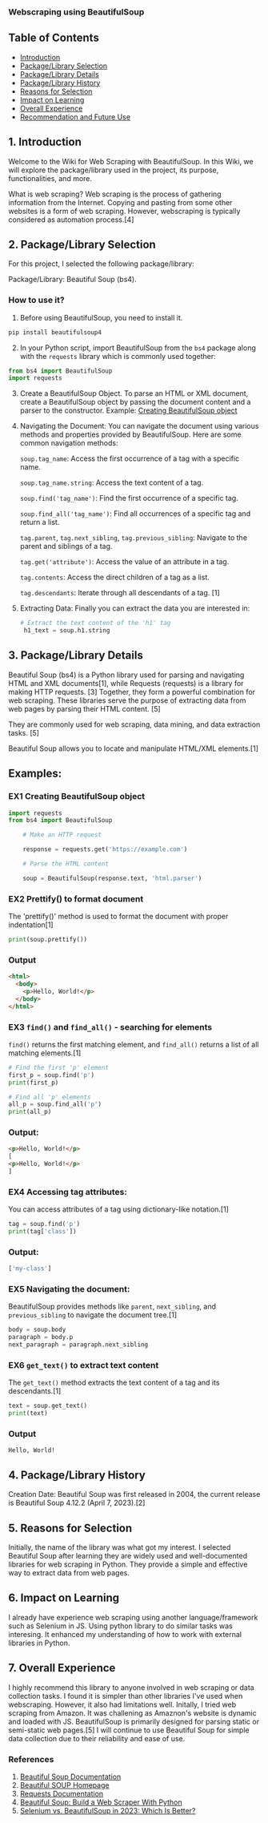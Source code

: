 ### Webscraping using BeautifulSoup

## Table of Contents

- [Introduction](#introduction)
- [Package/Library Selection](#package-library-selection)
- [Package/Library Details](#package-library-details)
- [Package/Library History](#package-library-history)
- [Reasons for Selection](#reasons-for-selection)
- [Impact on Learning](#impact-on-learning)
- [Overall Experience](#overall-experience)
- [Recommendation and Future Use](#recommendation-and-future-use)

## 1. Introduction <a name="introduction"></a>

Welcome to the Wiki for Web Scraping with BeautifulSoup. In this Wiki, we will explore the package/library used in the project, its purpose, functionalities, and more.

What is web scraping?
Web scraping is the process of gathering information from the Internet. Copying and pasting from some other websites is a form of web scraping. However, webscraping is typically considered as automation process.[4]

## 2. Package/Library Selection <a name="package-library-selection"></a>

For this project, I selected the following package/library:

Package/Library: Beautiful Soup (bs4).

### How to use it?

1. Before using BeautifulSoup, you need to install it.

```bash
pip install beautifulsoup4
```

2. In your Python script, import BeautifulSoup from the `bs4` package along with the `requests` library which is commonly used together:

```python
from bs4 import BeautifulSoup
import requests
```

3. Create a BeautifulSoup Object.
   To parse an HTML or XML document, create a BeautifulSoup object by passing the document content and a parser to the constructor. Example: [Creating BeautifulSoup object](#creating-BeautifulSoup-object)

4. Navigating the Document:
   You can navigate the document using various methods and properties provided by BeautifulSoup. Here are some common navigation methods:

   `soup.tag_name`: Access the first occurrence of a tag with a specific name.

   `soup.tag_name.string`: Access the text content of a tag.

   `soup.find('tag_name')`: Find the first occurrence of a specific tag.

   `soup.find_all('tag_name')`: Find all occurrences of a specific tag and return a list.

   `tag.parent`, `tag.next_sibling`, `tag.previous_sibling`: Navigate to the parent and siblings of a tag.

   `tag.get('attribute')`: Access the value of an attribute in a tag.

   `tag.contents`: Access the direct children of a tag as a list.

   `tag.descendants`: Iterate through all descendants of a tag. [1]

5. Extracting Data:
   Finally you can extract the data you are interested in:
   ```python
   # Extract the text content of the 'h1' tag
    h1_text = soup.h1.string
   ```

## 3. Package/Library Details <a name="package-library-details"></a>

Beautiful Soup (bs4) is a Python library used for parsing and navigating HTML and XML documents[1], while Requests (requests) is a library for making HTTP requests. [3] Together, they form a powerful combination for web scraping.
These libraries serve the purpose of extracting data from web pages by parsing their HTML content. [5]

They are commonly used for web scraping, data mining, and data extraction tasks. [5]

Beautiful Soup allows you to locate and manipulate HTML/XML elements.[1]

## Examples:

### EX1 Creating BeautifulSoup object <a name="creating-BeautifulSoup-object"></a>

```python
import requests
from bs4 import BeautifulSoup

    # Make an HTTP request

    response = requests.get('https://example.com')

    # Parse the HTML content

    soup = BeautifulSoup(response.text, 'html.parser')

```

### EX2 Prettify() to format document

The 'prettify()' method is used to format the document with proper indentation[1]

```python
print(soup.prettify())
```

### Output

```html
<html>
  <body>
    <p>Hello, World!</p>
  </body>
</html>
```

### EX3 `find()` and `find_all()` - searching for elements

`find()` returns the first matching element, and `find_all()` returns a list of all matching elements.[1]

```python
# Find the first 'p' element
first_p = soup.find('p')
print(first_p)

# Find all 'p' elements
all_p = soup.find_all('p')
print(all_p)

```

### Output:

```html
<p>Hello, World!</p>
[
<p>Hello, World!</p>
]
```

### EX4 Accessing tag attributes:

You can access attributes of a tag using dictionary-like notation.[1]

```python
tag = soup.find('p')
print(tag['class'])
```

### Output:

```css
['my-class']
```

### EX5 Navigating the document:

BeautifulSoup provides methods like `parent`, `next_sibling`, and `previous_sibling` to navigate the document tree.[1]

```py
body = soup.body
paragraph = body.p
next_paragraph = paragraph.next_sibling
```

### EX6 `get_text()` to extract text content

The `get_text()` method extracts the text content of a tag and its descendants.[1]

```py
text = soup.get_text()
print(text)
```

### Output

`Hello, World!`

## 4. Package/Library History <a name="package-library-history"></a>

Creation Date: Beautiful Soup was first released in 2004, the current release is Beautiful Soup 4.12.2 (April 7, 2023).[2]

## 5. Reasons for Selection <a name="reasons-for-selection"></a>

Initially, the name of the library was what got my interest. I selected Beautiful Soup after learning they are widely used and well-documented libraries for web scraping in Python.
They provide a simple and effective way to extract data from web pages.

## 6. Impact on Learning <a name="impact-on-learning"></a>

I already have experience web scraping using another language/framework such as Selenium in JS. Using python library to do similar tasks was interesing.
It enhanced my understanding of how to work with external libraries in Python.

## 7. Overall Experience <a name="overall-experience"></a>

I highly recommend this library to anyone involved in web scraping or data collection tasks. I found it is simpler than other libraries I've used when webscraping.
However, it also had limitations well. Initally, I tried web scraping from Amazon. It was challening as Amaznon's website is dynamic and loaded with JS. BeautifulSoup is primarily designed for parsing static or semi-static web pages.[5]
I will continue to use Beautiful Soup for simple data collection due to their reliability and ease of use.

### References

1. [Beautiful Soup Documentation](https://www.crummy.com/software/BeautifulSoup/bs4/doc/)
2. [Beautiful SOUP Homepage](https://www.crummy.com/software/BeautifulSoup/)
3. [Requests Documentation](https://docs.python-requests.org/en/latest/)
4. [Beautiful Soup: Build a Web Scraper With Python](https://realpython.com/beautiful-soup-web-scraper-python/)
5. [Selenium vs. BeautifulSoup in 2023: Which Is Better?](https://www.zenrows.com/blog/selenium-vs-beautifulsoup)
